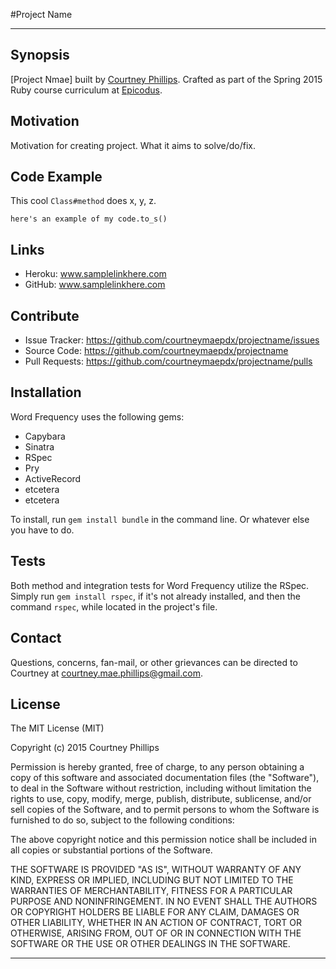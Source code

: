 #Project Name

---

## Synopsis

[Project Nmae] built by [Courtney Phillips](https://github.com/courtneymaepdx).  Crafted as part of the Spring 2015 Ruby course curriculum at [Epicodus](https://www.epicodus.com/).

## Motivation

Motivation for creating project. What it aims to solve/do/fix. 

## Code Example

This cool `Class#method` does x, y, z.

  ``here's an example of my code.to_s()``
  
  ## Links

  - Heroku: www.samplelinkhere.com
  - GitHub: www.samplelinkhere.com

## Contribute

  - Issue Tracker: https://github.com/courtneymaepdx/projectname/issues
  - Source Code: https://github.com/courtneymaepdx/projectname
  - Pull Requests: https://github.com/courtneymaepdx/projectname/pulls

## Installation

Word Frequency uses the following gems:

  - Capybara
  - Sinatra
  - RSpec
  - Pry
  - ActiveRecord
  - etcetera
  - etcetera

To install, run `gem install bundle` in the command line. Or whatever else you have to do. 

## Tests

Both method and integration tests for Word Frequency utilize the RSpec. Simply run `gem install rspec`, if it's not already installed, and then the command `rspec`, while located in the project's file.

## Contact

Questions, concerns, fan-mail, or other grievances can be directed to Courtney at <courtney.mae.phillips@gmail.com>.

## License

The MIT License (MIT)

Copyright (c) 2015 Courtney Phillips

Permission is hereby granted, free of charge, to any person obtaining a copy
of this software and associated documentation files (the "Software"), to deal
in the Software without restriction, including without limitation the rights
to use, copy, modify, merge, publish, distribute, sublicense, and/or sell
copies of the Software, and to permit persons to whom the Software is
furnished to do so, subject to the following conditions:

The above copyright notice and this permission notice shall be included in
all copies or substantial portions of the Software.

THE SOFTWARE IS PROVIDED "AS IS", WITHOUT WARRANTY OF ANY KIND, EXPRESS OR
IMPLIED, INCLUDING BUT NOT LIMITED TO THE WARRANTIES OF MERCHANTABILITY,
FITNESS FOR A PARTICULAR PURPOSE AND NONINFRINGEMENT. IN NO EVENT SHALL THE
AUTHORS OR COPYRIGHT HOLDERS BE LIABLE FOR ANY CLAIM, DAMAGES OR OTHER
LIABILITY, WHETHER IN AN ACTION OF CONTRACT, TORT OR OTHERWISE, ARISING FROM,
OUT OF OR IN CONNECTION WITH THE SOFTWARE OR THE USE OR OTHER DEALINGS IN
THE SOFTWARE.

---

